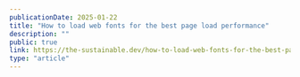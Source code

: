 ```yaml
---
publicationDate: 2025-01-22
title: "How to load web fonts for the best page load performance"
description: ""
public: true
link: https://the-sustainable.dev/how-to-load-web-fonts-for-the-best-page-load-performance/
type: "article"
---
```

